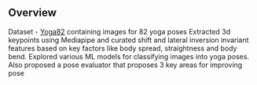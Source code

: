 ## Overview

Dataset - [Yoga82](https://www.kaggle.com/datasets/akashrayhan/yoga-82) containing images for 82 yoga poses
Extracted 3d keypoints using Mediapipe and curated shift and lateral inversion invariant features based on key factors like body spread, straightness and body bend. 
Explored various ML models for classifying images into yoga poses.
Also proposed a pose evaluator that proposes 3 key areas for improving pose

